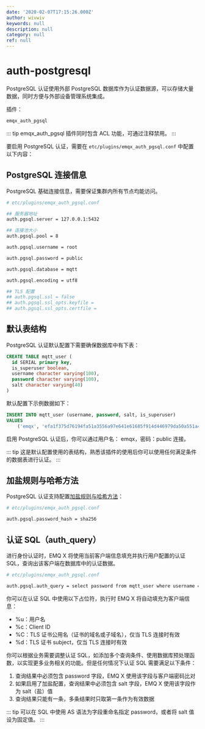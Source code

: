 ```yaml
---
date: '2020-02-07T17:15:26.000Z'
author: wivwiv
keywords: null
description: null
category: null
ref: null
---
```


# auth-postgresql

PostgreSQL 认证使用外部 PostgreSQL 数据库作为认证数据源，可以存储大量数据，同时方便与外部设备管理系统集成。

插件：

```bash
emqx_auth_pgsql
```

::: tip emqx\_auth\_pgsql 插件同时包含 ACL 功能，可通过注释禁用。 :::

要启用 PostgreSQL 认证，需要在 `etc/plugins/emqx_auth_pgsql.conf` 中配置以下内容：

## PostgreSQL 连接信息

PostgreSQL 基础连接信息，需要保证集群内所有节点均能访问。

```bash
# etc/plugins/emqx_auth_pgsql.conf

## 服务器地址
auth.pgsql.server = 127.0.0.1:5432

## 连接池大小
auth.pgsql.pool = 8

auth.pgsql.username = root

auth.pgsql.password = public

auth.pgsql.database = mqtt

auth.pgsql.encoding = utf8

## TLS 配置
## auth.pgsql.ssl = false
## auth.pgsql.ssl_opts.keyfile =
## auth.pgsql.ssl_opts.certfile =
```

## 默认表结构

PostgreSQL 认证默认配置下需要确保数据库中有下表：

```sql
CREATE TABLE mqtt_user (
  id SERIAL primary key,
  is_superuser boolean,
  username character varying(100),
  password character varying(100),
  salt character varying(40)
)
```

默认配置下示例数据如下：

```sql
INSERT INTO mqtt_user (username, password, salt, is_superuser)
VALUES
    ('emqx', 'efa1f375d76194fa51a3556a97e641e61685f914d446979da50a551a4333ffd7', NULL, false);
```

启用 PostgreSQL 认证后，你可以通过用户名： emqx，密码：public 连接。

::: tip 这是默认配置使用的表结构，熟悉该插件的使用后你可以使用任何满足条件的数据表进行认证。 :::

## 加盐规则与哈希方法

PostgreSQL 认证支持配置[加盐规则与哈希方法](auth.md#加盐规则与哈希方法)：

```bash
# etc/plugins/emqx_auth_pgsql.conf

auth.pgsql.password_hash = sha256
```

## 认证 SQL（auth\_query）

进行身份认证时，EMQ X 将使用当前客户端信息填充并执行用户配置的认证 SQL，查询出该客户端在数据库中的认证数据。

```bash
# etc/plugins/emqx_auth_pgsql.conf

auth.pgsql.auth_query = select password from mqtt_user where username = '%u' limit 1
```

你可以在认证 SQL 中使用以下占位符，执行时 EMQ X 将自动填充为客户端信息：

* %u：用户名
* %c：Client ID
* %C：TLS 证书公用名（证书的域名或子域名），仅当 TLS 连接时有效
* %d：TLS 证书 subject，仅当 TLS 连接时有效

你可以根据业务需要调整认证 SQL，如添加多个查询条件、使用数据库预处理函数，以实现更多业务相关的功能。但是任何情况下认证 SQL 需要满足以下条件：

1. 查询结果中必须包含 password 字段，EMQ X 使用该字段与客户端密码比对
2. 如果启用了加盐配置，查询结果中必须包含 salt 字段，EMQ X 使用该字段作为 salt（盐）值
3. 查询结果只能有一条，多条结果时只取第一条作为有效数据

::: tip 可以在 SQL 中使用 AS 语法为字段重命名指定 password，或者将 salt 值设为固定值。 :::

